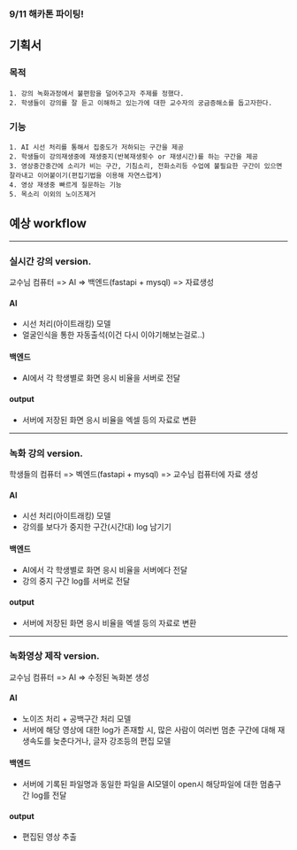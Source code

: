 ### 9/11 해카톤 파이팅!
## 기획서
### 목적 
~~~
1. 강의 녹화과정에서 불편함을 덜어주고자 주제를 정했다.
2. 학생들이 강의를 잘 듣고 이해하고 있는가에 대한 교수자의 궁금증해소를 돕고자한다.
~~~   
### 기능
~~~
1. AI 시선 처리를 통해서 집중도가 저하되는 구간을 제공
2. 학생들이 강의재생중에 재생중지(반복재생횟수 or 재생시간)를 하는 구간을 제공
3. 영상중간중간에 소리가 비는 구간, 기침소리, 전화소리등 수업에 불필요한 구간이 있으면 잘라내고 이어붙이기(편집기법을 이용해 자연스럽게)
4. 영상 재생중 빠르게 질문하는 기능
5. 목소리 이외의 노이즈제거
~~~


## 예상 workflow
---
### 실시간 강의 version.

교수님 컴퓨터 => AI => 백엔드(fastapi + mysql) => 자료생성
#### AI
- 시선 처리(아이트래킹) 모델
- 얼굴인식을 통한 자동출석(이건 다시 이야기해보는걸로..)

#### 백엔드
- AI에서 각 학생별로 화면 응시 비율을 서버로 전달

#### output
- 서버에 저장된 화면 응시 비율을 엑셀 등의 자료로 변환

---
### 녹화 강의 version.

학생들의 컴퓨터 => 벡엔드(fastapi + mysql) => 교수님 컴퓨터에 자료 생성
#### AI
- 시선 처리(아이트래킹) 모델
- 강의를 보다가 중지한 구간(시간대) log 남기기

#### 백엔드
- AI에서 각 학생별로 화면 응시 비율을 서버에다 전달
- 강의 중지 구간 log를 서버로 전달

#### output
- 서버에 저장된 화면 응시 비율을 엑셀 등의 자료로 변환

---
### 녹화영상 제작 version.
교수님 컴퓨터 => AI => 수정된 녹화본 생성

#### AI
- 노이즈 처리 + 공백구간 처리 모델
- 서버에 해당 영상에 대한 log가 존재할 시, 많은 사람이 여러번 멈춘 구간에 대해 재생속도를 늦춘다거나, 글자 강조등의 편집 모델

#### 백엔드
- 서버에 기록된 파일명과 동일한 파일을 AI모델이 open시 해당파일에 대한 멈춤구간 log를 전달

#### output
- 편집된 영상 추출
